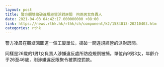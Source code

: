 ```yaml
---
layout: post
title: 警方觀塘搗破違規經營派對房間　拘兩男女負責人
date: 2021-04-03 04:42:17.000000000 +08:00
link: https://news.rthk.hk/rthk/ch/component/k2/1584013-20210403.htm
categories: rthk
---
```


警方凌晨在觀塘鴻圖道一個工廈單位，搗破一間違規經營的派對房間。

同樣是26歲的1男1女負責人涉嫌違反處所防疫規例被捕，單位內9男3女，年齡介乎26至46歲，則涉嫌違反限聚令被票控罰款。
